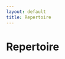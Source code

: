 ```yaml
---
layout: default
title: Repertoire
---
```


<div class="post">
	<h1 class="pageTitle">Repertoire</h1>


</div>
